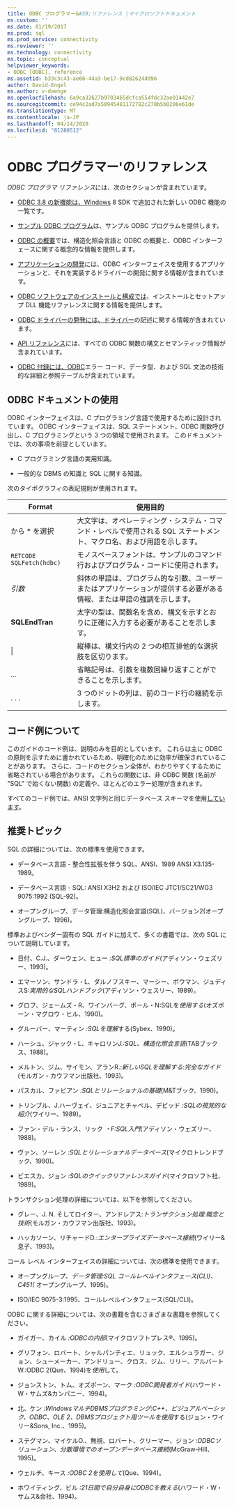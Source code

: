 ```yaml
---
title: ODBC プログラマー&#39;リファレンス |マイクロソフトドキュメント
ms.custom: ''
ms.date: 01/19/2017
ms.prod: sql
ms.prod_service: connectivity
ms.reviewer: ''
ms.technology: connectivity
ms.topic: conceptual
helpviewer_keywords:
- ODBC [ODBC], reference
ms.assetid: b33c3c43-ae66-44a3-be17-9cd82624dd96
author: David-Engel
ms.author: v-daenge
ms.openlocfilehash: 6a9ca32627b9703465dcfca554fdc32ae01442e7
ms.sourcegitcommit: ce94c2ad7a50945481172782c270b5b0206e61de
ms.translationtype: MT
ms.contentlocale: ja-JP
ms.lasthandoff: 04/14/2020
ms.locfileid: "81280512"
---
```

# <a name="odbc-programmer39s-reference"></a>ODBC プログラマー&#39;のリファレンス
*ODBC プログラマ リファレンス*には、次のセクションが含まれています。  
  
-   [ODBC 3.8 の新機能は、Windows](../../odbc/reference/what-s-new-in-odbc-3-8.md) 8 SDK で追加された新しい ODBC 機能の一覧です。  
  
-   [サンプル ODBC プログラム](../../odbc/reference/sample-odbc-program.md)は、サンプル ODBC プログラムを提供します。  
  
-   [ODBC の概要](../../odbc/reference/introduction-to-odbc.md)では、構造化照会言語と ODBC の概要と、ODBC インターフェースに関する概念的な情報を提供します。  
  
-   [アプリケーションの開発](../../odbc/reference/develop-app/developing-applications.md)には、ODBC インターフェイスを使用するアプリケーションと、それを実装するドライバーの開発に関する情報が含まれています。  
  
-   [ODBC ソフトウェアのインストールと構成では](../../odbc/reference/install/installing-and-configuring-the-odbc-software.md)、インストールとセットアップ DLL 機能リファレンスに関する情報を提供します。  
  
-   [ODBC ドライバーの開発には、ドライバー](../../odbc/reference/develop-driver/developing-an-odbc-driver.md)の記述に関する情報が含まれています。  
  
-   [API リファレンス](../../odbc/reference/syntax/odbc-reference.md)には、すべての ODBC 関数の構文とセマンティック情報が含まれています。  
  
-   [ODBC 付録には、ODBC](../../odbc/reference/appendixes/odbc-appendixes.md)エラー コード、データ型、および SQL 文法の技術的な詳細と参照テーブルが含まれています。  
  
## <a name="working-with-the-odbc-documentation"></a>ODBC ドキュメントの使用  
 ODBC インターフェイスは、C プログラミング言語で使用するために設計されています。 ODBC インターフェイスは、SQL ステートメント、ODBC 関数呼び出し、C プログラミングという 3 つの領域で使用されます。 このドキュメントでは、次の事項を前提としています。  
  
-   C プログラミング言語の実用知識。  
  
-   一般的な DBMS の知識と SQL に関する知識。  
  
 次のタイポグラフィの表記規則が使用されます。  
  
|Format|使用目的|  
|------------|--------------|  
|から * を選択|大文字は、オペレーティング・システム・コマンド・レベルで使用される SQL ステートメント、マクロ名、および用語を示します。|  
|`RETCODE SQLFetch(hdbc)`|モノスペースフォントは、サンプルのコマンド行およびプログラム・コードに使用されます。|  
|*引数*|斜体の単語は、プログラム的な引数、ユーザーまたはアプリケーションが提供する必要がある情報、または単語の強調を示します。|  
|**SQLEndTran**|太字の型は、関数名を含め、構文を示すとおりに正確に入力する必要があることを示します。|  
|&#124;|縦棒は、構文行内の 2 つの相互排他的な選択肢を区切ります。|  
|...|省略記号は、引数を複数回繰り返すことができることを示します。|  
|. . .|3 つのドットの列は、前のコード行の継続を示します。|  
  
## <a name="about-the-code-examples"></a>コード例について  
 このガイドのコード例は、説明のみを目的としています。 これらは主に ODBC の原則を示すために書かれているため、明確化のために効率が確保されていることがあります。 さらに、コードのセクション全体が、わかりやすくするために省略されている場合があります。 これらの関数には、非 ODBC 関数 (名前が "SQL" で始くない関数) の定義や、ほとんどのエラー処理が含まれます。  
  
 すべてのコード例では、ANSI 文字列と同じデータベース スキーマを使用[しています](../../odbc/reference/develop-app/catalog-functions.md)。  
  
## <a name="recommended-reading"></a>推奨トピック  
 SQL の詳細については、次の標準を使用できます。  
  
-   データベース言語 - 整合性拡張を伴う SQL、ANSI、1989 ANSI X3.135-1989。  
  
-   データベース言語 - SQL: ANSI X3H2 および ISO/IEC JTC1/SC21/WG3 9075:1992 (SQL-92)。  
  
-   オープングループ、データ管理:構造化照会言語(SQL)、バージョン2(オープングループ、1996)。  
  
 標準およびベンダー固有の SQL ガイドに加えて、多くの書籍では、次の SQL について説明しています。  
  
-   日付、C.J.、ダーウェン、ヒュー *:SQL標準のガイド*(アディソン・ウェズリー、1993)。  
  
-   エマーソン、サンドラ・L、ダルノフスキー、マーシー、ボウマン、ジュディスS:*実用的なSQLハンドブック*(アディソン・ウェスリー、1989)。  
  
-   グロフ、ジェームズ・R、ワインバーグ、ポール・N:SQLを*使用する*(オズボーン・マグロウ・ヒル、1990)。  
  
-   グルーバー、マーティン *:SQLを理解*する(Sybex、1990)。  
  
-   ハーシュ、ジャック・L、キャロリン*J.:SQL、構造化照会言語*(TABブックス、1988)。  
  
-   メルトン、ジム、サイモン、アランR.:*新しいSQLを理解する:完全なガイド*(モルガン・カウフマン出版社、1993)。  
  
-   パスカル、ファビアン *:SQLとリレーショナルの基礎*(M&Tブック、1990)。  
  
-   トリンブル、J.ハーヴェイ、ジュニアとチャペル、デビッド *:SQLの視覚的な紹介*(ワイリー、1989)。  
  
-   ファン・デル・ランス、リック *・F:SQL入門*(アディソン・ウェズリー、1988)。  
  
-   ヴァン、ソーレン *:SQLとリレーショナルデータベース*(マイクロトレンドブック、1990)。  
  
-   ビエスカ、ジョン *:SQLのクイックリファレンスガイド*(マイクロソフト社、1989)。  
  
 トランザクション処理の詳細については、以下を参照してください。  
  
-   グレー、J. N. そしてロイター、アンドレアス:*トランザクション処理:概念と技術*(モルガン・カウフマン出版社、1993)。  
  
-   ハッカソーン、リチャードD.:*エンタープライズデータベース接続*(ワイリー&息子、1993)。  
  
 コール レベル インターフェイスの詳細については、次の標準を使用できます。  
  
-   オープングループ、*データ管理:SQL コールレベルインタフェース(CLI)、C451(* オープングループ、1995)。  
  
-   ISO/IEC 9075-3:1995、コールレベルインタフェース(SQL/CLI)。  
  
 ODBC に関する詳細については、次の書籍を含むさまざまな書籍を参照してください。  
  
-   ガイガー、カイル *:ODBCの内部*(マイクロソフトプレス®、1995)。  
  
-   グリフォン、ロバート、シャルパンティエ、リュック、エルシュラガー、ジョン、シューメーカー、アンドリュー、クロス、ジム、リリー、アルバートW.:ODBC 2(Que、1994)を*使用*して。  
  
-   ジョンストン、トム、オズボーン、マーク *:ODBC開発者ガイド*(ハワード・W・サムズ&カンパニー、1994)。  
  
-   北、ケン *:WindowsマルチDBMSプログラミング:C++、ビジュアルベーシック、ODBC、OLE 2、DBMSプロジェクト用ツールを使用*する(ジョン・ワイリー&Sons, Inc.、1995)。  
  
-   ステグマン、マイケルO.、無視、ロバート、クリーマー、ジョン *:ODBCソリューション、分散環境でのオープンデータベース接続*(McGraw-Hill、1995)。  
  
-   ウェルチ、キース *:ODBC 2を使用して*(Que、1994)。  
  
-   ホワイティング、ビル *:21日間で自分自身にODBCを教える*(ハワード・W・サムス&会社、1994)。
